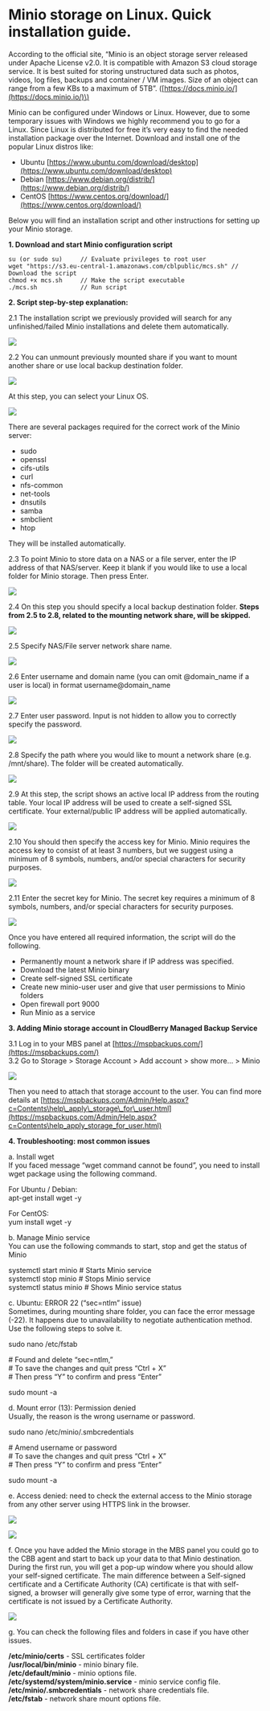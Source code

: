 # Minio storage on Linux. Quick installation guide.

 According to the official site, “Minio is an object storage server released under Apache License v2.0. It is compatible with Amazon S3 cloud storage service. It is best suited for storing unstructured data such as photos, videos, log files, backups and container / VM images. Size of an object can range from a few KBs to a maximum of 5TB”. \([https://docs.minio.io/](https://docs.minio.io/)\)  
  
Minio can be configured under Windows or Linux. However, due to some temporary issues with Windows we highly recommend you to go for a Linux. Since Linux is distributed for free it’s very easy to find the needed installation package over the Internet. Download and install one of the popular Linux distros like:

* Ubuntu [https://www.ubuntu.com/download/desktop](https://www.ubuntu.com/download/desktop)
* Debian [https://www.debian.org/distrib/](https://www.debian.org/distrib/)
* CentOS [https://www.centos.org/download/](https://www.centos.org/download/)

Below you will find an installation script and other instructions for setting up your Minio storage.  
  
**1. Download and start Minio configuration script**

```text
su (or sudo su)		// Evaluate privileges to root user
wget "https://s3.eu-central-1.amazonaws.com/cblpublic/mcs.sh" // Download the script
chmod +x mcs.sh		// Make the script executable
./mcs.sh		    // Run script
```

 **2. Script step-by-step explanation:**  
  
2.1 The installation script we previously provided will search for any unfinished/failed Minio installations and delete them automatically.

![](../.gitbook/assets/image%20%2820%29.png)

 2.2 You can unmount previously mounted share if you want to mount another share or use local backup destination folder.

![](../.gitbook/assets/image%20%286%29.png)

 At this step, you can select your Linux OS.

![](../.gitbook/assets/image%20%285%29.png)

 There are several packages required for the correct work of the Minio server:

* sudo
* openssl
* cifs-utils
* curl
* nfs-common
* net-tools
* dnsutils
* samba
* smbclient
* htop

They will be installed automatically.  
  
2.3 To point Minio to store data on a NAS or a file server, enter the IP address of that NAS/server. Keep it blank if you would like to use a local folder for Minio storage. Then press Enter.

![](../.gitbook/assets/image%20%2821%29.png)

 2.4 On this step you should specify a local backup destination folder. **Steps from 2.5 to 2.8, related to the mounting network share, will be skipped.**

![](../.gitbook/assets/image%20%2817%29.png)

 2.5 Specify NAS/File server network share name.

![](../.gitbook/assets/image%20%2813%29.png)

 2.6 Enter username and domain name \(you can omit @domain\_name if a user is local\) in format username@domain\_name

![](../.gitbook/assets/image%20%289%29.png)

 2.7 Enter user password. Input is not hidden to allow you to correctly specify the password.

![](../.gitbook/assets/image%20%284%29.png)

 2.8 Specify the path where you would like to mount a network share \(e.g. /mnt/share\). The folder will be created automatically.

![](../.gitbook/assets/image.png)

 2.9 At this step, the script shows an active local IP address from the routing table. Your local IP address will be used to create a self-signed SSL certificate. Your external/public IP address will be applied automatically.

![](../.gitbook/assets/image%20%281%29.png)

 2.10 You should then specify the access key for Minio. Minio requires the access key to consist of at least 3 numbers, but we suggest using a minimum of 8 symbols, numbers, and/or special characters for security purposes.

![](../.gitbook/assets/image%20%2811%29.png)

 2.11 Enter the secret key for Minio. The secret key requires a minimum of 8 symbols, numbers, and/or special characters for security purposes.

![](../.gitbook/assets/image%20%2815%29.png)

 Once you have entered all required information, the script will do the following.

* Permanently mount a network share if IP address was specified.
* Download the latest Minio binary
* Create self-signed SSL certificate
* Create new minio-user user and give that user permissions to Minio folders
* Open firewall port 9000
* Run Minio as a service

  
**3. Adding Minio storage account in CloudBerry Managed Backup Service**  
  
3.1 Log in to your MBS panel at [https://mspbackups.com/](https://mspbackups.com/)  
3.2 Go to Storage &gt; Storage Account &gt; Add account &gt; show more… &gt; Minio

![](../.gitbook/assets/image%20%2814%29.png)

 Then you need to attach that storage account to the user. You can find more details at [https://mspbackups.com/Admin/Help.aspx?c=Contents\help\_apply\_storage\_for\_user.html](https://mspbackups.com/Admin/Help.aspx?c=Contents\help_apply_storage_for_user.html)  
  
**4. Troubleshooting: most common issues**  
  
a. Install wget  
If you faced message “wget command cannot be found”, you need to install wget package using the following command.  
  
For Ubuntu / Debian:  
apt-get install wget -y  
  
For CentOS:  
yum install wget -y  
  
b. Manage Minio service  
You can use the following commands to start, stop and get the status of Minio  
  
systemctl start minio \# Starts Minio service  
systemctl stop minio \# Stops Minio service  
systemctl status minio \# Shows Minio service status  
  
c. Ubuntu: ERROR 22 \(“sec=ntlm” issue\)  
Sometimes, during mounting share folder, you can face the error message \(-22\). It happens due to unavailability to negotiate authentication method. Use the following steps to solve it.  
  
sudo nano /etc/fstab  
  
\# Found and delete “sec=ntlm,”  
\# To save the changes and quit press “Ctrl + X”  
\# Then press “Y” to confirm and press “Enter”  
  
sudo mount -a  
  
d. Mount error \(13\): Permission denied  
Usually, the reason is the wrong username or password.  
  
sudo nano /etc/minio/.smbcredentials  
  
\# Amend username or password  
\# To save the changes and quit press “Ctrl + X”  
\# Then press “Y” to confirm and press “Enter”  
  
sudo mount -a  
  
e. Access denied: need to check the external access to the Minio storage from any other server using HTTPS link in the browser.

![](../.gitbook/assets/image%20%2819%29.png)

![](../.gitbook/assets/image%20%283%29.png)

 f. Once you have added the Minio storage in the MBS panel you could go to the CBB agent and start to back up your data to that Minio destination. During the first run, you will get a pop-up window where you should allow your self-signed certificate. The main difference between a Self-signed certificate and a Certificate Authority \(CA\) certificate is that with self-signed, a browser will generally give some type of error, warning that the certificate is not issued by a Certificate Authority.

![](../.gitbook/assets/image%20%2810%29.png)

 g. You can check the following files and folders in case if you have other issues.  
  
**/etc/minio/certs** - SSL certificates folder  
**/usr/local/bin/minio** - minio binary file.  
**/etc/default/minio** - minio options file.  
**/etc/systemd/system/minio.service** - minio service config file.  
**/etc/minio/.smbcredentials** - network share credentials file.  
**/etc/fstab** - network share mount options file.

